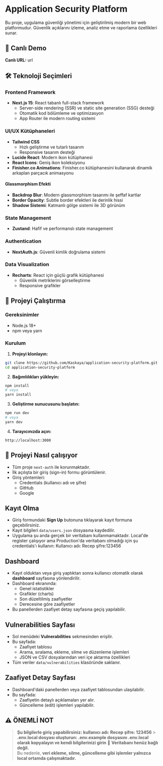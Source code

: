 # Application Security Platform

Bu proje, uygulama güvenliği yönetimi için geliştirilmiş modern bir web platformudur. Güvenlik açıklarını izleme, analiz etme ve raporlama özellikleri sunar.

## 🚀 Canlı Demo

**Canlı URL:** url

## 🛠️ Teknoloji Seçimleri

### Frontend Framework

- **Next.js 15**: React tabanlı full-stack framework
  - Server-side rendering (SSR) ve static site generation (SSG) desteği
  - Otomatik kod bölümleme ve optimizasyon
  - App Router ile modern routing sistemi

### UI/UX Kütüphaneleri

- **Tailwind CSS**
  - Hızlı geliştirme ve tutarlı tasarım
  - Responsive tasarım desteği
- **Lucide React**: Modern ikon kütüphanesi
- **React Icons**: Geniş ikon koleksiyonu
- **Finisher.co Animations**: Finisher.co kütüphanesini kullanarak dinamik arkaplan parçacık animasyonu

#### Glassmorphism Efekti

- **Backdrop Blur**: Modern glassmorphism tasarımı ile şeffaf kartlar
- **Border Opacity**: Subtle border efektleri ile derinlik hissi
- **Shadow Sistemi**: Katmanlı gölge sistemi ile 3D görünüm

### State Management

- **Zustand**: Hafif ve performanslı state management

### Authentication

- **NextAuth.js**: Güvenli kimlik doğrulama sistemi

### Data Visualization

- **Recharts**: React için güçlü grafik kütüphanesi
  - Güvenlik metriklerini görselleştirme
  - Responsive grafikler

## 🚀 Projeyi Çalıştırma

### Gereksinimler

- Node.js 18+
- npm veya yarn

### Kurulum

1. **Projeyi klonlayın:**

```bash
git clone https://github.com/Kaskaya/application-security-platform.git
cd application-security-platform
```

2. **Bağımlılıkları yükleyin:**

```bash
npm install
# veya
yarn install
```

3. **Geliştirme sunucusunu başlatın:**

```bash
npm run dev
# veya
yarn dev
```

4. **Tarayıcınızda açın:**

```
http://localhost:3000
```

## 🚀 Projeyi Nasıl çalışıyor

- Tüm proje `next-auth` ile korunmaktadır.
- İlk açılışta bir giriş (sign-in) formu görüntülenir.
- Giriş yöntemleri:
  - Credentials (kullanıcı adı ve şifre)
  - GitHub
  - Google

## Kayıt Olma

- Giriş formundaki **Sign Up** butonuna tıklayarak kayıt formuna geçebilirsiniz.
- Kayıt bilgileri `data/users.json` dosyasına kaydedilir.
- Uygulama şu anda gerçek bir veritabanı kullanmamaktadır. Local'de register çalışıyor ama Production'da veritabanı olmadığı için şu credentials'ı kullanın: Kullanıcı adı: Recep şifre:123456

## Dashboard

- Kayıt olduktan veya giriş yaptıktan sonra kullanıcı otomatik olarak **dashboard** sayfasına yönlendirilir.
- Dashboard ekranında:
  - Genel istatistikler
  - Grafikler (charts)
  - Son düzeltilmiş zaafiyetler
  - Derecesine göre zaafiyetler
- Bu panellerden zaafiyet detay sayfasına geçiş yapılabilir.

## Vulnerabilities Sayfası

- Sol menüdeki **Vulnerabilities** sekmesinden erişilir.
- Bu sayfada:
  - Zaafiyet tablosu
  - Arama, sıralama, ekleme, silme ve düzenleme işlemleri
  - JSON ve CSV dosyalarından veri içe aktarma özellikleri
- Tüm veriler `data/vulnerabilities` klasöründe saklanır.

## Zaafiyet Detay Sayfası

- Dashboard'daki panellerden veya zaafiyet tablosundan ulaşılabilir.
- Bu sayfada:
  - Zaafiyetin detaylı açıklamaları yer alır.
  - Güncelleme (edit) işlemleri yapılabilir.

## ⚠️ ÖNEMLİ NOT

> **Şu bilgilerle giriş yapabilirsiniz: kullanıcı adı: Recep şifre: 123456** > **.env.local dosyası oluşturun: .env.example dosyasını .env.local olarak kopyalayın ve kendi bilgilerinizi girin**
> 🚨 **Veritabanı henüz bağlı değil.**  
> Bu nedenle, **veri ekleme, silme, güncelleme gibi işlemler yalnızca local ortamda çalışmaktadır.**
